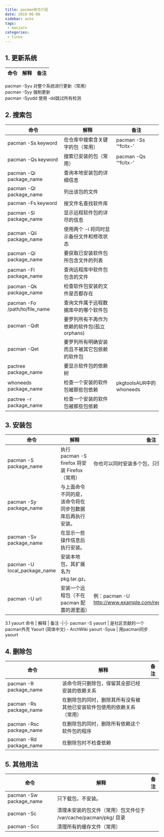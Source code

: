 ```yaml
---
title: pacman命令介绍
date: 2019-06-08
sidebar: auto
tags:
 - manjaro
categories: 
 - linux
---
```


## 1. 更新系统
命令 |	解释 |	备注
-|-|-
pacman -Syu	对整个系统进行更新（常用）	
pacman -Syy	强制更新	
pacman -Syudd	使用 -dd跳过所有检测	
## 2. 搜索包
命令 |	解释 |	备注
-|-|-|
pacman -Ss keyword | 在仓库中搜索含关键字的包（常用） | pacman -Ss ‘^fcitx-’
pacman -Qs keyword	| 搜索已安装的包（常用） |	pacman -Qs ‘^fcitx-’
pacman -Qi package_name	| 查询本地安装包的详细信息	
pacman -Ql package_name	| 列出该包的文件	
pacman -Fs keyword	| 按文件名查找软件库	
pacman -Si package_name	| 显示远程软件包的详尽的信息	
pacman -Qii package_name	| 使用两个 -i 将同时显示备份文件和修改状态	
pacman -Ql package_name	| 要获取已安装软件包所包含文件的列表	
pacman -Fl package_name	| 查询远程库中软件包包含的文件	
pacman -Qk package_name	| 检查软件包安装的文件是否都存在	
pacman -Fo /path/to/file_name	| 查询文件属于远程数据库中的哪个软件包	
pacman -Qdt	| 要罗列所有不再作为依赖的软件包(孤立orphans)	
pacman -Qet	| 要罗列所有明确安装而且不被其它包依赖的软件包	
pactree package_name	| 要显示软件包的依赖树	
whoneeds package_name	| 检查一个安装的软件包被那些包依赖 |	pkgtoolsAUR中的whoneeds
pactree -r package_name	| 检查一个安装的软件包被那些包依赖	
## 3. 安装包
命令 | 解释	| 备注
-|-|-
pacman -S package_name |	执行 pacman -S firefox 将安装 Firefox（常用）	| 你也可以同时安装多个包，只需以空格分隔包名即
pacman -Sy package_name	| 与上面命令不同的是，该命令将在同步包数据库后再执行安装。	
pacman -Sv package_name |	在显示一些操作信息后执行安装。	
pacman -U local_package_name	| 安装本地包，其扩展名为 pkg.tar.gz。	
pacman -U url |	安装一个远程包（不在 pacman 配置的源里面） |	例：pacman -U http://www.example.com/repo/example.pkg.tar.xz
3.1 yaourt
命令	| 解释	| 备注
-|-|-
pacman -S yaourt |	是社区贡献的一个pacman外壳	Yaourt (简体中文) - ArchWiki
yaourt -Syua |	用pacman同步yaourt	
## 4. 删除包
命令	| 解释	| 备注
-|-|-
pacman -R package_name |	该命令将只删除包，保留其全部已经安装的依赖关系	
pacman -Rs package_name	 | 在删除包的同时，删除其所有没有被其他已安装软件包使用的依赖关系（常用）	
pacman -Rsc package_name	| 在删除包的同时，删除所有依赖这个软件包的程序	
pacman -Rd package_name	 | 在删除包时不检查依赖	
## 5. 其他用法
命令 |	解释	| 备注
-|-|-
pacman -Sw package_name	| 只下载包，不安装。	
pacman -Sc	| 清理未安装的包文件（常用）包文件位于 /var/cache/pacman/pkg/ 目录	
pacman -Scc	| 清理所有的缓存文件（常用）	

